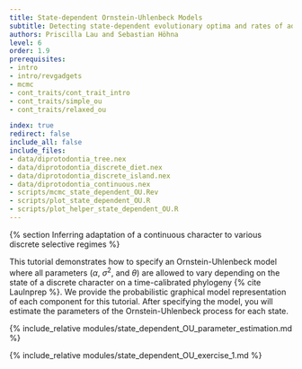```yaml
---
title: State-dependent Ornstein-Uhlenbeck Models
subtitle: Detecting state-dependent evolutionary optima and rates of adaptation (work in progress)
authors: Priscilla Lau and Sebastian Höhna
level: 6
order: 1.9
prerequisites:
- intro
- intro/revgadgets
- mcmc
- cont_traits/cont_trait_intro
- cont_traits/simple_ou
- cont_traits/relaxed_ou

index: true
redirect: false
include_all: false
include_files:
- data/diprotodontia_tree.nex
- data/diprotodontia_discrete_diet.nex
- data/diprotodontia_discrete_island.nex
- data/diprotodontia_continuous.nex
- scripts/mcmc_state_dependent_OU.Rev
- scripts/plot_state_dependent_OU.R
- scripts/plot_helper_state_dependent_OU.R
---
```


{% section Inferring adaptation of a continuous character to various discrete selective regimes %}

This tutorial demonstrates how to specify an Ornstein-Uhlenbeck model where all parameters ($\alpha$, $\sigma^2$, and $\theta$) are allowed to vary depending on the state of a discrete character on a time-calibrated phylogeny {% cite LauInprep %}. We provide the probabilistic graphical model representation of each component for this tutorial. After specifying the model, you will estimate the parameters of the Ornstein-Uhlenbeck process for each state.

{% include_relative modules/state_dependent_OU_parameter_estimation.md %}

{% include_relative modules/state_dependent_OU_exercise_1.md %}
